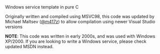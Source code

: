 Windows service template in pure C

Originally written and compiled using MSVC98, this code was updated by Michael Maltsev ([@m417z](https://github.com/m417z)) to allow compilation using newer Visual Studio versions

**NOTE**: This code was written in early 2000s, and was used with Windows
XP/2000. If you are looking to write a Windows service, please check updated
MSDN instead.
